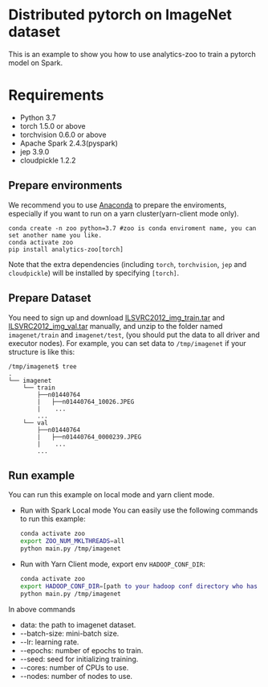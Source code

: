 # Distributed pytorch on ImageNet dataset

This is an example to show you how to use analytics-zoo to train a pytorch model on Spark. 

# Requirements
* Python 3.7
* torch 1.5.0 or above
* torchvision 0.6.0 or above
* Apache Spark 2.4.3(pyspark)
* jep 3.9.0
* cloudpickle 1.2.2

## Prepare environments
We recommend you to use [Anaconda](https://www.anaconda.com/distribution/#linux) to prepare the enviroments, especially if you want to run on a yarn cluster(yarn-client mode only). 
```
conda create -n zoo python=3.7 #zoo is conda enviroment name, you can set another name you like.
conda activate zoo
pip install analytics-zoo[torch]
```
Note that the extra dependencies (including `torch`, `torchvision`, `jep` and `cloudpickle`) will be installed by specifying `[torch]`.

## Prepare Dataset
You need to sign up and download [ILSVRC2012_img_train.tar](http://image-net.org/download-images) and [ILSVRC2012_img_val.tar](http://image-net.org/download-images) manually, and unzip to the folder named `imagenet/train` and `imagenet/test`, (you should put the data to all driver and executor nodes).
For example, you can set data to `/tmp/imagenet` if your structure is like this:
```
/tmp/imagenet$ tree
.
└── imagenet
    └── train
        ├──n01440764
        |   ├──n01440764_10026.JPEG
        |    ...
        ...
    └── val
        ├──n01440764
        |   ├──n01440764_0000239.JPEG
        |    ...
        ...
```

## Run example
You can run this example on local mode and yarn client mode.

- Run with Spark Local mode
You can easily use the following commands to run this example:
    ```bash
    conda activate zoo
    export ZOO_NUM_MKLTHREADS=all
    python main.py /tmp/imagenet
    ```

- Run with Yarn Client mode, export env `HADOOP_CONF_DIR`:  
    ```bash
    conda activate zoo
    export HADOOP_CONF_DIR=[path to your hadoop conf directory who has yarn-site.xml]
    python main.py /tmp/imagenet
    ```
    
In above commands
* data: the path to imagenet dataset.
* --batch-size: mini-batch size.
* --lr: learning rate.
* --epochs: number of epochs to train.
* --seed: seed for initializing training.
* --cores: number of CPUs to use.
* --nodes: number of nodes to use.
